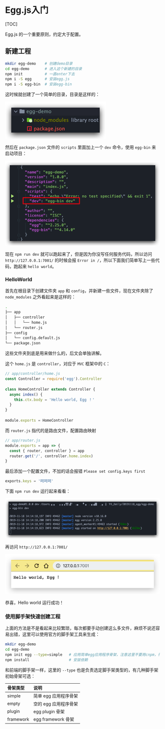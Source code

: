 # Egg.js入门

[TOC]

Egg.js 的一个重要原则，约定大于配置。

## 新建工程

```bash
mkdir egg-demo    # 创建demo目录
cd egg-demo       # 进入这个新建的目录
npm init          # 一直enter下去
npm i -S egg      # 安装egg.js
npm i -S egg-bin  # 安装egg-bin
```

这时候就创建了一个简单的目录，目录是这样的：

![](https://raw.githubusercontent.com/SHERlocked93/pic/env/2019/20191118134216.png)

然后在 `package.json` 文件的 `scripts` 里面加上一个 `dev` 命令，使用 `egg-bin` 来启动项目：

![](https://raw.githubusercontent.com/SHERlocked93/pic/env/2019/20191118135013.png)

现在 `npm run dev` 就可以跑起来了，但是因为你没写任何服务代码，所以访问 `http://127.0.0.1:7001/` 的时候会报 `Error in /`，所以下面我们简单写上一些代码，跑起来 `hello world`。

### HelloWorld

首先在根目录下创建文件夹 `app` 和 `config`，并新建一些文件，现在文件夹除了 `node_modules` 之外看起来是这样的：

```bash
.
├── app
│   ├── controller
│   │   └── home.js
│   └── router.js
├── config
│   └── config.default.js
└── package.json
```

这些文件夹到底是用来做什么的，后文会单独讲解。

这个 `home.js` 是 `controller`，对应于 `MVC` 框架中的 `C`：

```javascript
// app/controller/home.js
const Controller = require('egg').Controller

class HomeController extends Controller {
  async index() {
    this.ctx.body = 'Hello world, Egg ！'
  }
}

module.exports = HomeController
```

而 `router.js` 指代的是路由文件，配置路由映射

```javascript
// app/router.js
module.exports = app => {
  const { router, controller } = app
  router.get('/', controller.home.index)
}
```

最后添加一个配置文件，不加的话会报错 `Please set config.keys first`

```javascript
exports.keys = '呵呵呵'
```

下面 `npm run dev` 运行起来看看：

![](https://raw.githubusercontent.com/SHERlocked93/pic/env/2019/20191118141720.png)

再访问 `http://127.0.0.1:7001/`

![](https://raw.githubusercontent.com/SHERlocked93/pic/env/2019/20191118141753.png)

恭喜，Hello world 运行成功！

### 使用脚手架快速创建工程

上面的方法是不是看起来比较繁琐，每次都要手动创建这么多文件，麻烦不说还容易出错，这里可以使用官方的脚手架工具来生成：

```bash
mkdir egg-demo
cd egg-demo
npm init egg --type=simple   # 应用简单egg应用程序骨架，注意这里不要用cnpm，行为不一致
npm install                  # 安装依赖
```

和前端的脚手架一样，这里的 `--type` 也是负责选定脚手架类型的，有几种脚手架初始骨架可选：

| 骨架类型  | 说明                  |
| :-------- | :-------------------- |
| simple    | 简单 egg 应用程序骨架 |
| empty     | 空的 egg 应用程序骨架 |
| plugin    | egg plugin 骨架       |
| framework | egg framework 骨架    |